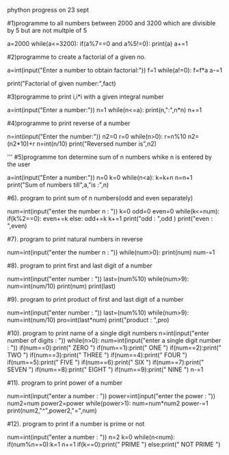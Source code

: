
phython progress on 23 sept

#1)programme to all numbers between 2000 and 3200 which are divisible by 5 but are not multple of 5

a=2000
while(a<=3200):
    if(a%7==0 and a%5!=0):
       print(a)
    a+=1 
    
 #2)programme to create a factorial of a given no.

a=int(input("Enter a number to obtain factorial:"))
f=1
while(a!=0):
    f=f*a
    a-=1
     
print("Factorial of given number:",fact)     
     
#3)programme to print i,i*i with a given integral number

a=int(input("Enter a number:"))
n=1
while(n<=a):
    print(n,":",n*n)
    n+=1
    
#4)programme to print reverse of a number

n=int(input("Enter the number:"))
n2=0
r=0
while(n>0):
    r=n%10
    n2=(n2*10)+r
    n=int(n/10)
print("Reversed number is",n2)       

'''
#5)programme ton determine sum of n numbers whike n is entered  by the user

a=int(input("Enter a number:"))
n=0
k=0
while(n<a):
    k=k+n
    n=n+1
print("Sum of numbers till",a,"is :",n)   

#6). program to print sum of n numbers(odd and even separately)

num=int(input("enter the number n : "))
k=0
odd=0 
even=0
while(k<=num):
    if(k%2==0):
        even+=k
    else:
        odd+=k
    k+=1
print("odd : ",odd )
print("even : ",even)


#7). program to print natural numbers in reverse

num=int(input("enter the number n : "))
while(num>0):
    print(num)
    num-=1


#8). program to print first and last digit of a number

num=int(input("enter number : "))
last=(num%10)
while(num>9):
    num=int(num/10)
print(num)
print(last)


#9). program to print product of first and last digit of a number

num=int(input("enter number : "))
last=(num%10)
while(num>9):
    num=int(num/10)
pro=int(last*num)
print("product : ",pro)


#10). program to print name of a single digit numbers
n=int(input("enter number of digits : "))
while(n>0):
    num=int(input("enter a single digit number : "))
    if(num==0):print(" ZERO ")
    if(num==1):print(" ONE ")
    if(num==2):print(" TWO ")
    if(num==3):print(" THREE ")
    if(num==4):print(" FOUR ")
    if(num==5):print(" FIVE ")
    if(num==6):print(" SIX ")
    if(num==7):print(" SEVEN ")
    if(num==8):print(" EIGHT ")
    if(num==9):print(" NINE ")
    n-=1

#11). program to print power of a number

num=int(input("enter a number : "))
power=int(input("enter the power : "))
num2=num
power2=power
while(power>1):
    num=num*num2
    power-=1
print(num2,"^",power2,"=",num)


#12). program to print if a number is prime or not

num=int(input("enter a number : "))
n=2
k=0
while(n<num):
    if(num%n==0):k=1
    n+=1
if(k==0):print(" PRIME ")
else:print(" NOT PRIME ")

    

